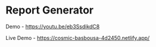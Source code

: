 # Report Generator

Demo - https://youtu.be/eb3SsdikdC8

Live Demo - https://cosmic-basbousa-4d2450.netlify.app/
